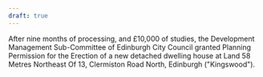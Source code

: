 ```yaml
---
draft: true
---
```


After nine months of processing, and £10,000 of studies, the Development Management Sub-Committee of Edinburgh City Council granted Planning Permission for the Erection of a new detached dwelling house at Land 58 Metres Northeast Of 13, Clermiston Road North, Edinburgh ("Kingswood").
